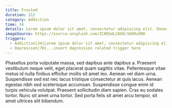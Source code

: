 ```yaml
---
title: Frosted
duration: 212
category: Addiction
time: 34
details: Lorem ipsum dolor sit amet, consectetur adipiscing elit. Donec vitae commodo neque. Curabitur euismod velit et laoreet condimentum. Lorem ipsum dolor sit amet, consectetur adipiscing elit.
imageSource: https://source.unsplash.com/ZC0EbdLC8G0/1600x900
triggers:
  - Addiction|34|Lorem ipsum dolor sit amet, consectetur adipiscing elit. Donec vitae commodo neque. Curabitur euismod velit et laoreet condimentum. Lorem ipsum dolor sit amet, consectetur adipiscing elit.
  - Depression|70|...insert depression related trigger here
---
```


Phasellus porta vulputate massa, sed dapibus ante dapibus a. Praesent vestibulum neque velit, eget placerat quam sagittis vitae. Pellentesque vitae metus id nulla finibus efficitur mollis sit amet leo. Aenean vel diam urna. Suspendisse sed est nec lacus tristique consectetur at quis lacus. Aenean egestas nibh sed scelerisque accumsan. Suspendisse congue enim id turpis vehicula volutpat. Praesent sollicitudin diam sapien. Cras eu sodales tortor. Nunc sit amet urna tortor. Sed porta felis sit amet arcu tempor, sit amet ultrices elit bibendum.
